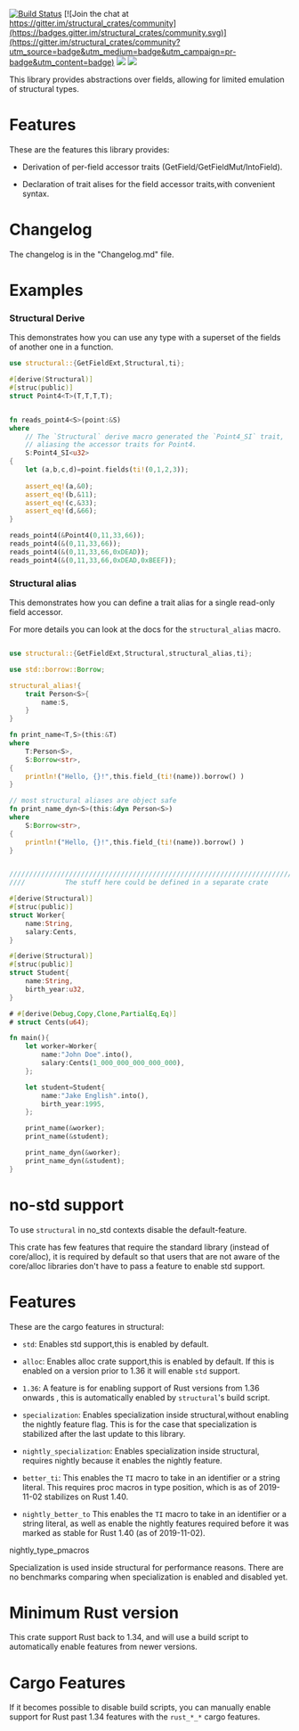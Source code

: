 [![Build Status](https://travis-ci.org/rodrimati1992/structural_crates.svg?branch=master)](https://travis-ci.org/rodrimati1992/structural_crates) [![Join the chat at https://gitter.im/structural_crates/community](https://badges.gitter.im/structural_crates/community.svg)](https://gitter.im/structural_crates/community?utm_source=badge&utm_medium=badge&utm_campaign=pr-badge&utm_content=badge)
[![](https://img.shields.io/crates/v/structural.svg)][crates-io]
[![](https://docs.rs/structural/badge.svg)][api-docs]

[crates-io]: https://crates.io/crates/structural
[api-docs]: https://docs.rs/structural


This library provides abstractions over fields,
allowing for limited emulation of structural types.

# Features

These are the features this library provides:

- Derivation of per-field accessor traits (GetField/GetFieldMut/IntoField).

- Declaration of trait alises for the field accessor traits,with convenient syntax.

# Changelog

The changelog is in the "Changelog.md" file.

# Examples


### Structural Derive

This demonstrates how you can use any type with a superset of the
fields of another one in a function.

```rust
use structural::{GetFieldExt,Structural,ti};

#[derive(Structural)]
#[struc(public)]
struct Point4<T>(T,T,T,T);


fn reads_point4<S>(point:&S)
where
    // The `Structural` derive macro generated the `Point4_SI` trait,
    // aliasing the accessor traits for Point4.
    S:Point4_SI<u32>
{
    let (a,b,c,d)=point.fields(ti!(0,1,2,3));
    
    assert_eq!(a,&0);
    assert_eq!(b,&11);
    assert_eq!(c,&33);
    assert_eq!(d,&66);
}

reads_point4(&Point4(0,11,33,66));
reads_point4(&(0,11,33,66));
reads_point4(&(0,11,33,66,0xDEAD));
reads_point4(&(0,11,33,66,0xDEAD,0xBEEF));

```

### Structural alias

This demonstrates how you can define a trait alias for a single read-only field accessor.

For more details you can look at the docs for the `structural_alias` macro.

```rust

use structural::{GetFieldExt,Structural,structural_alias,ti};

use std::borrow::Borrow;

structural_alias!{
    trait Person<S>{
        name:S,
    }
}

fn print_name<T,S>(this:&T)
where
    T:Person<S>,
    S:Borrow<str>,
{
    println!("Hello, {}!",this.field_(ti!(name)).borrow() )
}

// most structural aliases are object safe
fn print_name_dyn<S>(this:&dyn Person<S>)
where
    S:Borrow<str>,
{
    println!("Hello, {}!",this.field_(ti!(name)).borrow() )
}


//////////////////////////////////////////////////////////////////////////
////          The stuff here could be defined in a separate crate

#[derive(Structural)]
#[struc(public)]
struct Worker{
    name:String,
    salary:Cents,
}

#[derive(Structural)]
#[struc(public)]
struct Student{
    name:String,
    birth_year:u32,
}

# #[derive(Debug,Copy,Clone,PartialEq,Eq)]
# struct Cents(u64);

fn main(){
    let worker=Worker{
        name:"John Doe".into(),
        salary:Cents(1_000_000_000_000_000),
    };

    let student=Student{
        name:"Jake English".into(),
        birth_year:1995,
    };

    print_name(&worker);
    print_name(&student);

    print_name_dyn(&worker);
    print_name_dyn(&student);
}

```
# no-std support

To use `structural` in no_std contexts disable the default-feature.

This crate has few features that require the standard library (instead of core/alloc),
it is required by default so that users that are not aware of the core/alloc libraries don't have 
to pass a feature to enable std support.

# Features

These are the cargo features in structural:

- `std`: Enables std support,this is enabled by default.

- `alloc`:
    Enables alloc crate support,this is enabled by default.
    If this is enabled on a version prior to 1.36 it will enable `std` support.

- `1.36`:
    A feature is for enabling support of Rust versions from 1.36 onwards ,
    this is automatically enabled by `structural`'s build script.

- `specialization`:
    Enables specialization inside structural,without enabling the nightly feature flag.
    This is for the case that specialization is stabilized after the last update to this library.

- `nightly_specialization`:
    Enables specialization inside structural,
    requires nightly because it enables the nightly feature.

- `better_ti`:
    This enables the `TI` macro to take in an identifier or a string literal.
    This requires proc macros in type position,
    which is as of 2019-11-02 stabilizes on Rust 1.40.

- `nightly_better_to`
    This enables the `TI` macro to take in an identifier or a string literal,
    as well as enable the nightly features required before it was 
    marked as stable for Rust 1.40 (as of 2019-11-02).

nightly_type_pmacros


Specialization is used inside structural for performance reasons.
There are no benchmarks comparing when specialization is enabled and disabled yet.

# Minimum Rust version

This crate support Rust back to 1.34,
and will use a build script to automatically enable features from newer versions.

# Cargo Features

If it becomes possible to disable build scripts,
you can manually enable support for Rust past 1.34 features with the `rust_*_*` cargo features.


